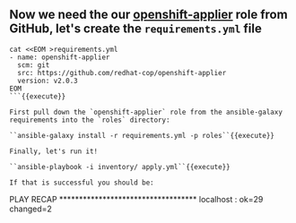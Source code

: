 ## Now we need the our [openshift-applier](https://github.com/redhat-cop/openshift-applier) role from GitHub, let's create the `requirements.yml` file

```
cat <<EOM >requirements.yml
- name: openshift-applier
  scm: git
  src: https://github.com/redhat-cop/openshift-applier
  version: v2.0.3
EOM
```{{execute}}

First pull down the `openshift-applier` role from the ansible-galaxy requirements into the `roles` directory:

``ansible-galaxy install -r requirements.yml -p roles``{{execute}}

Finally, let's run it!

``ansible-playbook -i inventory/ apply.yml``{{execute}}

If that is successful you should be:

```
PLAY RECAP ***********************************
localhost                  : ok=29   changed=2
```


